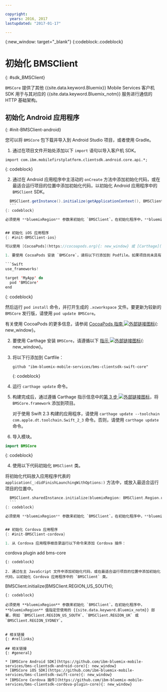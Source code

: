```yaml
---

copyright:
  years: 2016, 2017
lastupdated: "2017-01-17"

---
```

{:new_window: target="_blank"}
{:codeblock:.codeblock}

# 初始化 BMSClient
{: #sdk_BMSClient}

`BMSCore` 提供了其他 {{site.data.keyword.Bluemix}} Mobile Services 客户机 SDK 用于与其对应的 {{site.data.keyword.Bluemix_notm}} 服务进行通信的 HTTP 基础架构。


## 初始化 Android 应用程序
{: #init-BMSClient-android}

您可以将 `BMSCore` 包下载并导入到 Android Studio 项目，或者使用 Gradle。

1. 通过在项目文件开始处添加以下 `import` 语句以导入客户机 SDK。

  ```
  import com.ibm.mobilefirstplatform.clientsdk.android.core.api.*;
  ```
  {: codeblock}

2. 通过在 Android 应用程序中主活动的 `onCreate` 方法中添加初始化代码，或在最适合运行项目的位置中添加初始化代码，以初始化 Android 应用程序中的 `BMSClient` SDK。

  ```Java
	BMSClient.getInstance().initialize(getApplicationContext(), BMSClient.REGION_US_SOUTH); // Make sure that you point to your region
	```
  {: codeblock}

  必须使用 **bluemixRegion** 参数来初始化 `BMSClient`。在初始化程序中，**bluemixRegion** 值指定您使用的 {{site.data.keyword.Bluemix_notm}} 部署，例如 `BMSClient.REGION_US_SOUTH`、`BMSClient.REGION_UK` 或 `BMSClient.REGION_SYDNEY`。


## 初始化 iOS 应用程序
{: #init-BMSClient-ios}

可以使用 [CocoaPods](https://cocoapods.org){: new_window} 或 [Carthage](https://github.com/Carthage/Carthage){: new_window} 来获取 `BMSCore` 包。

1. 要使用 CocoaPods 安装 `BMSCore`，请将以下行添加到 Podfile。如果项目尚未具有 Podfile，请使用 `pod init` 命令。

  ```Swift
  use_frameworks!

  target 'MyApp' do
    pod 'BMSCore'
  end
  ```
  {: codeblock}

  然后运行 `pod install` 命令，并打开生成的 `.xcworkspace` 文件。要更新为较新的 `BMSCore` 发行版，请使用 `pod update BMSCore`。

  有关使用 CocoaPods 的更多信息，请参阅 [CocoaPods 指南 ![外部链接图标](../icons/launch-glyph.svg "外部链接图标")](https://guides.cocoapods.org/using/index.html "外部链接图标"){: new_window}。

2. 要使用 Carthage 安装 `BMSCore`，请遵循以下 [指示 ![外部链接图标](../icons/launch-glyph.svg "外部链接图标")](https://github.com/Carthage/Carthage#getting-started "外部链接图标"){: new_window}。

  1. 将以下行添加到 Cartfile：

      ```
      github "ibm-bluemix-mobile-services/bms-clientsdk-swift-core"
      ```
      {: codeblock}

  2. 运行 `carthage update` 命令。

  3. 构建完成后，通过遵循 Carthage 指示信息中的[第 3 步 ![外部链接图标](../icons/launch-glyph.svg "外部链接图标")](https://github.com/Carthage/Carthage#getting-started "外部链接图标")，将 `BMSCore.framework` 添加到项目。

      对于使用 Swift 2.3 构建的应用程序，请使用 `carthage update --toolchain com.apple.dt.toolchain.Swift_2_3` 命令。否则，请使用 `carthage update` 命令。

3. 导入模块。

  ```Swift
  import BMSCore
  ```
  {: codeblock}

4. 使用以下代码初始化 `BMSClient` 类。

  将初始化代码放入应用程序代表的 `application(_:didFinishLaunchingWithOptions:)` 方法中，或放入最适合运行项目的位置中。

  ```Swift
    BMSClient.sharedInstance.initialize(bluemixRegion: BMSClient.Region.usSouth) // Make sure that you point to your region
    ```
  {: codeblock}

  必须使用 **bluemixRegion** 参数来初始化 `BMSClient`。在初始化程序中，**bluemixRegion** 值指定您使用的 {{site.data.keyword.Bluemix_notm}} 部署，例如 `BMSClient.Region.usSouth`、`BMSClient.Region.unitedKingdom` 或 `BMSClient.Region.sydney`。


## 初始化 Cordova 应用程序
{: #init-BMSClient-cordova}

1. 从 Cordova 应用程序根目录运行以下命令来添加 Cordova 插件：

  ```
  cordova plugin add bms-core
  ```
  {: codeblock}

2. 通过在主 JavaScript 文件中添加初始化代码，或在最适合运行项目的位置中添加初始化代码，以初始化 Cordova 应用程序中的 `BMSClient` 类。

  ```
  BMSClient.initialize(BMSClient.REGION_US_SOUTH);
  ```
  {: codeblock}
	
  必须使用 **bluemixRegion** 参数来初始化 `BMSClient`。在初始化程序中，**bluemixRegion** 值指定您使用的 {{site.data.keyword.Bluemix_notm}} 部署，例如 `BMSClient.REGION_US_SOUTH`、`BMSClient.REGION_UK` 或 `BMSClient.REGION_SYDNEY`。


# 相关链接
{: #rellinks}

## 相关链接
{: #general}

* [BMSCore Android SDK](https://github.com/ibm-bluemix-mobile-services/bms-clientsdk-android-core){: new_window}
* [BMSCore iOS SDK](https://github.com/ibm-bluemix-mobile-services/bms-clientsdk-swift-core){: new_window}
* [BMSCore Cordova 插件](https://github.com/ibm-bluemix-mobile-services/bms-clientsdk-cordova-plugin-core){: new_window}
